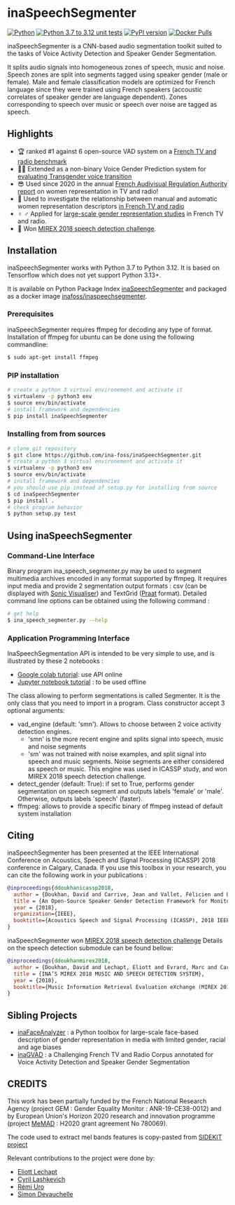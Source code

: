 # inaSpeechSegmenter
[![Python](https://img.shields.io/pypi/pyversions/inaSpeechSegmenter.svg?style=plastic)](https://badge.fury.io/py/inaSpeechSegmenter)
[![Python 3.7 to 3.12 unit tests](https://github.com/ina-foss/inaSpeechSegmenter/actions/workflows/python-package.yml/badge.svg)](https://github.com/ina-foss/inaSpeechSegmenter/actions/workflows/python-package.yml)
[![PyPI version](https://badge.fury.io/py/inaSpeechSegmenter.svg)](https://badge.fury.io/py/inaSpeechSegmenter)
[![Docker Pulls](https://img.shields.io/docker/pulls/inafoss/inaspeechsegmenter)](https://hub.docker.com/r/inafoss/inaspeechsegmenter)

inaSpeechSegmenter is a CNN-based audio segmentation toolkit suited to the tasks of Voice Activity Detection and Speaker Gender Segmentation.


It splits audio signals into homogeneous zones of speech, music and noise.
Speech zones are split into segments tagged using speaker gender (male or female).
Male and female classification models are optimized for French language since they were trained using French speakers (accoustic correlates of speaker gender are language dependent).
Zones corresponding to speech over music or speech over noise are tagged as speech. 


## Highlights
* :trophy: ranked #1 against 6 open-source VAD system on a [French TV and radio benchmark](https://aclanthology.org/2024.lrec-main.785/)
* :transgender_flag: Extended as a non-binary Voice Gender Prediction system for [evaluating Transgender voice transition](https://doi.org/10.21437/Interspeech.2023-1835)
* :sunglasses: Used since 2020 in the annual [French Audivisual Regulation Authority report](https://www.arcom.fr/nos-ressources/etudes-et-donnees/mediatheque/la-representation-des-femmes-la-television-et-la-radio-rapport-sur-lexercice-2023) on women representation in TV and radio!
* :star2: Used to investigate the relationship between manual and automatic women representation descriptors [in French TV and radio](https://arxiv.org/abs/2406.10316)
* :female_sign: :male_sign: Applied for [large-scale gender representation studies](http://doi.org/10.18146/2213-0969.2018.jethc156) in French TV and radio.
* :partying_face: Won [MIREX 2018 speech detection challenge](http://www.music-ir.org/mirex/wiki/2018:Music_and_or_Speech_Detection_Results).


## Installation

inaSpeechSegmenter works with Python 3.7 to Python 3.12. It is based on Tensorflow which does not yet support Python 3.13+.

It is available on Python Package Index [inaSpeechSegmenter](https://pypi.org/project/inaSpeechSegmenter/) and packaged as a docker image [inafoss/inaspeechsegmenter](https://hub.docker.com/r/inafoss/inaspeechsegmenter).


### Prerequisites

inaSpeechSegmenter requires ffmpeg for decoding any type of format.
Installation of ffmpeg for ubuntu can be done using the following commandline:
```bash
$ sudo apt-get install ffmpeg
```

### PIP installation
```bash
# create a python 3 virtual environement and activate it
$ virtualenv -p python3 env
$ source env/bin/activate
# install framework and dependencies
$ pip install inaSpeechSegmenter
```

### Installing from from sources

```bash
# clone git repository
$ git clone https://github.com/ina-foss/inaSpeechSegmenter.git
# create a python 3 virtual environement and activate it
$ virtualenv -p python3 env
$ source env/bin/activate
# install framework and dependencies
# you should use pip instead of setup.py for installing from source
$ cd inaSpeechSegmenter
$ pip install .
# check program behavior
$ python setup.py test
```

## Using inaSpeechSegmenter

### Command-Line Interface
Binary program ina_speech_segmenter.py may be used to segment multimedia archives encoded in any format supported by ffmpeg. It requires input media and provide 2 segmentation output formats : csv (can be displayed with [Sonic Visualiser](https://www.sonicvisualiser.org)) and TextGrid ([Praat](https://www.fon.hum.uva.nl/praat/) format). Detailed command line options can be obtained using the following command :
```bash
# get help
$ ina_speech_segmenter.py --help
```

### Application Programming Interface

InaSpeechSegmentation API is intended to be very simple to use, and is illustrated by these 2 notebooks :
* [Google colab tutorial](https://colab.research.google.com/github/ina-foss/inaSpeechSegmenter/blob/master/tutorials/Demo_INASPeechSegmenter.ipynb): use API online
* [Jupyter notebook tutorial](tutorials/API_Tutorial.ipynb) : to be used offline

The class allowing to perform segmentations is called Segmenter.
It is the only class that you need to import in a program.
Class constructor accept 3 optional arguments:
* vad_engine (default: 'smn'). Allows to choose between 2 voice activity detection engines.
  * 'smn' is the more recent engine and splits signal into speech, music and noise segments
  * 'sm' was not trained with noise examples, and split signal into speech and music segments. Noise segments are either considered as speech or music. This engine was used in ICASSP study, and won MIREX 2018 speech detection challenge.
* detect_gender (default: True): if set to True, performs gender segmentation on speech segment and outputs labels 'female' or 'male'. Otherwise, outputs labels 'speech' (faster).
* ffmpeg: allows to provide a specific binary of ffmpeg instead of default system installation



## Citing

inaSpeechSegmenter has been presented at the IEEE International Conference on Acoustics, Speech and Signal Processing (ICASSP) 2018 conference in Calgary, Canada. If you use this toolbox in your research, you can cite the following work in your publications :


```bibtex
@inproceedings{ddoukhanicassp2018,
  author = {Doukhan, David and Carrive, Jean and Vallet, Félicien and Larcher, Anthony and Meignier, Sylvain},
  title = {An Open-Source Speaker Gender Detection Framework for Monitoring Gender Equality},
  year = {2018},
  organization={IEEE},
  booktitle={Acoustics Speech and Signal Processing (ICASSP), 2018 IEEE International Conference on}
}
```

inaSpeechSegmenter won [MIREX 2018 speech detection challenge](http://www.music-ir.org/mirex/wiki/2018:Music_and_or_Speech_Detection_Results)
Details on the speech detection submodule can be found bellow:

```bibtex
@inproceedings{ddoukhanmirex2018,
  author = {Doukhan, David and Lechapt, Eliott and Evrard, Marc and Carrive, Jean},
  title = {INA’S MIREX 2018 MUSIC AND SPEECH DETECTION SYSTEM},
  year = {2018},
  booktitle={Music Information Retrieval Evaluation eXchange (MIREX 2018)}
}
```

## Sibling Projects

* [inaFaceAnalyzer](https://github.com/ina-foss/inaFaceAnalyzer) : a Python toolbox for large-scale face-based description of gender representation in media with limited gender, racial and age biases
* [inaGVAD](https://github.com/ina-foss/InaGVAD) : a Challenging French TV and Radio Corpus annotated for Voice Activity Detection and Speaker Gender Segmentation


## CREDITS

This work has been partially funded by the French National Research Agency (project GEM : Gender Equality Monitor : ANR-19-CE38-0012) and by European Union's Horizon 2020 research and innovation programme (project [MeMAD](https://memad.eu) : H2020 grant agreement No 780069).

The code used to extract mel bands features is copy-pasted from [SIDEKIT project](https://git-lium.univ-lemans.fr/Larcher/sidekit)

Relevant contributions to the project were done by:
* [Eliott Lechapt](https://github.com/elechapt)
* [Cyril Lashkevich](https://github.com/notorca)
* [Rémi Uro](https://github.com/r-uro)
* [Simon Devauchelle](https://github.com/simonD3V)
